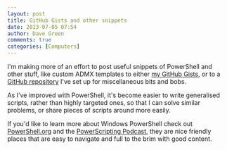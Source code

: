 ```yaml
---
layout: post
title: GitHub Gists and other snippets
date: 2013-07-05 07:54
author: Dave Green
comments: true
categories: [Computers]
---
```

I'm making more of an effort to post useful snippets of PowerShell and other stuff, like custom ADMX templates to either [my GitHub Gists](https://gist.github.com/davegreen), or to a [GitHub repository](https://github.com/davegreen/miscellaneous.git) I've set up for miscellaneous bits and bobs.

As I've improved with PowerShell, it's become easier to write generalised scripts, rather than highly targeted ones, so that I can solve similar problems, or share pieces of scripts around more easily.

If you'd like to learn more about Windows PowerShell check out [PowerShell.org](http://powershell.org/wp/) and the [PowerScripting Podcast](http://powerscripting.wordpress.com/), they are nice friendly places that are easy to navigate and full to the brim with good content.
